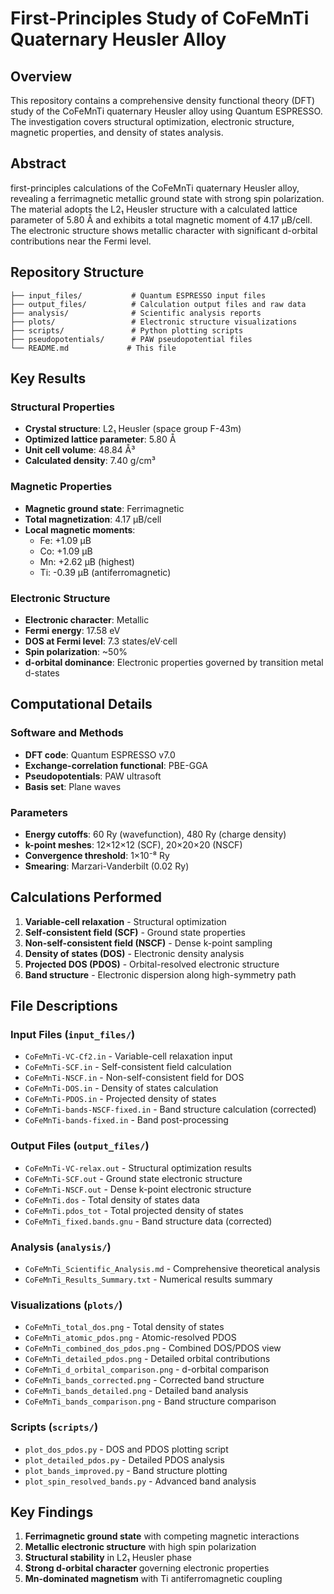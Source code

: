 # First-Principles Study of CoFeMnTi Quaternary Heusler Alloy

## Overview
This repository contains a comprehensive density functional theory (DFT) study of the CoFeMnTi quaternary Heusler alloy using Quantum ESPRESSO. The investigation covers structural optimization, electronic structure, magnetic properties, and density of states analysis.

## Abstract
first-principles calculations of the CoFeMnTi quaternary Heusler alloy, revealing a ferrimagnetic metallic ground state with strong spin polarization. The material adopts the L2₁ Heusler structure with a calculated lattice parameter of 5.80 Å and exhibits a total magnetic moment of 4.17 μB/cell. The electronic structure shows metallic character with significant d-orbital contributions near the Fermi level.

## Repository Structure

```
├── input_files/           # Quantum ESPRESSO input files
├── output_files/          # Calculation output files and raw data
├── analysis/              # Scientific analysis reports
├── plots/                 # Electronic structure visualizations
├── scripts/               # Python plotting scripts
├── pseudopotentials/      # PAW pseudopotential files
└── README.md             # This file
```

## Key Results

### Structural Properties
- **Crystal structure**: L2₁ Heusler (space group F-43m)
- **Optimized lattice parameter**: 5.80 Å
- **Unit cell volume**: 48.84 Å³
- **Calculated density**: 7.40 g/cm³

### Magnetic Properties
- **Magnetic ground state**: Ferrimagnetic
- **Total magnetization**: 4.17 μB/cell
- **Local magnetic moments**:
  - Fe: +1.09 μB
  - Co: +1.09 μB
  - Mn: +2.62 μB (highest)
  - Ti: -0.39 μB (antiferromagnetic)

### Electronic Structure
- **Electronic character**: Metallic
- **Fermi energy**: 17.58 eV
- **DOS at Fermi level**: 7.3 states/eV·cell
- **Spin polarization**: ~50%
- **d-orbital dominance**: Electronic properties governed by transition metal d-states

## Computational Details

### Software and Methods
- **DFT code**: Quantum ESPRESSO v7.0
- **Exchange-correlation functional**: PBE-GGA
- **Pseudopotentials**: PAW ultrasoft
- **Basis set**: Plane waves

### Parameters
- **Energy cutoffs**: 60 Ry (wavefunction), 480 Ry (charge density)
- **k-point meshes**: 12×12×12 (SCF), 20×20×20 (NSCF)
- **Convergence threshold**: 1×10⁻⁸ Ry
- **Smearing**: Marzari-Vanderbilt (0.02 Ry)

## Calculations Performed

1. **Variable-cell relaxation** - Structural optimization
2. **Self-consistent field (SCF)** - Ground state properties
3. **Non-self-consistent field (NSCF)** - Dense k-point sampling
4. **Density of states (DOS)** - Electronic density analysis
5. **Projected DOS (PDOS)** - Orbital-resolved electronic structure
6. **Band structure** - Electronic dispersion along high-symmetry path

## File Descriptions

### Input Files (`input_files/`)
- `CoFeMnTi-VC-Cf2.in` - Variable-cell relaxation input
- `CoFeMnTi-SCF.in` - Self-consistent field calculation
- `CoFeMnTi-NSCF.in` - Non-self-consistent field for DOS
- `CoFeMnTi-DOS.in` - Density of states calculation
- `CoFeMnTi-PDOS.in` - Projected density of states
- `CoFeMnTi-bands-NSCF-fixed.in` - Band structure calculation (corrected)
- `CoFeMnTi-bands-fixed.in` - Band post-processing

### Output Files (`output_files/`)
- `CoFeMnTi-VC-relax.out` - Structural optimization results
- `CoFeMnTi-SCF.out` - Ground state electronic structure
- `CoFeMnTi-NSCF.out` - Dense k-point electronic structure
- `CoFeMnTi.dos` - Total density of states data
- `CoFeMnTi.pdos_tot` - Total projected density of states
- `CoFeMnTi_fixed.bands.gnu` - Band structure data (corrected)

### Analysis (`analysis/`)
- `CoFeMnTi_Scientific_Analysis.md` - Comprehensive theoretical analysis
- `CoFeMnTi_Results_Summary.txt` - Numerical results summary

### Visualizations (`plots/`)
- `CoFeMnTi_total_dos.png` - Total density of states
- `CoFeMnTi_atomic_pdos.png` - Atomic-resolved PDOS
- `CoFeMnTi_combined_dos_pdos.png` - Combined DOS/PDOS view
- `CoFeMnTi_detailed_pdos.png` - Detailed orbital contributions
- `CoFeMnTi_d_orbital_comparison.png` - d-orbital comparison
- `CoFeMnTi_bands_corrected.png` - Corrected band structure
- `CoFeMnTi_bands_detailed.png` - Detailed band analysis
- `CoFeMnTi_bands_comparison.png` - Band structure comparison

### Scripts (`scripts/`)
- `plot_dos_pdos.py` - DOS and PDOS plotting script
- `plot_detailed_pdos.py` - Detailed PDOS analysis
- `plot_bands_improved.py` - Band structure plotting
- `plot_spin_resolved_bands.py` - Advanced band analysis

## Key Findings

1. **Ferrimagnetic ground state** with competing magnetic interactions
2. **Metallic electronic structure** with high spin polarization
3. **Structural stability** in L2₁ Heusler phase
4. **Strong d-orbital character** governing electronic properties
5. **Mn-dominated magnetism** with Ti antiferromagnetic coupling

